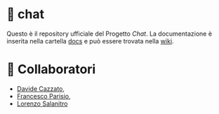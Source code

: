 # 💬 chat
Questo è il repository ufficiale del Progetto *Chat*. 
La documentazione è inserita nella cartella [docs](https://github.com/hotbrightsunshine/chat/tree/master/docs) e può essere trovata nella [wiki](https://github.com/hotbrightsunshine/chat/wiki).

# 👥 Collaboratori
- [Davide Cazzato](https://github.com/Deivv77),
- [Francesco Parisio](https://github.com/hotbrightsunshine),
- [Lorenzo Salanitro](https://github.com/LorenzoSalanitro)

